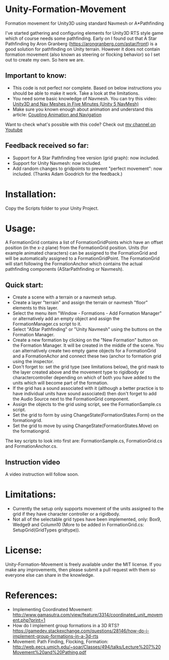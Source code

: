 # Unity-Formation-Movement
Formation movement for Unity3D using standard Navmesh or A*Pathfinding

I've started gathering and configuring elements for Unity3D RTS style game which of course needs some pathfinding.
Early on I found out that A Star Pathfinding by Aron Granberg (https://arongranberg.com/astar/front) is a good solution for pathfinding
on Unity terrain. However it does not contain formation movement (also known as steering or flocking behavior) so I set out to create
my own. So here we are.

## Important to know:

* This code is not perfect nor complete. Based on below instructions you should be able to make it work. Take a look at the limitations.
* You need some basic knowledge of Navmesh. You can try this video: [Unity3D and Nav Meshes in Five Minutes (Unity 5 NavMesh)](https://youtu.be/9amYqRFxW1o)
* Make sure you known enough about animation and understand this article: [Coupling Animation and Navigation](https://docs.unity3d.com/Manual/nav-CouplingAnimationAndNavigation.html)

Want to check what's possible with this code? Check out [my channel on Youtube](https://www.youtube.com/playlist?list=PLNMba_kYUs0f9h-_BXizxOk5h2_e7A3ql)

## Feedback received so far:

* Support for A Star Pathfinding free version (grid graph): now included.
* Support for Unity Navmesh: now included.
* Add random changes to gridpoints to prevent "perfect movement": now included.
(Thanks Adam Goodrich for the feedback.)

# Installation:

Copy the Scripts folder to your Unity Project.

# Usage:

A FormationGrid contains a list of FormationGridPoints which have an offset position (in the x-z plane) from the FormationGrid position. Units (for example animated characters) can be assigned to the FormationGrid and will be automatically assigned to a FormationGridPoint. 
The FormationGrid will start following the FormationAnchor which contains the actual pathfinding components (AStarPathfinding or Navmesh).

## Quick start:
* Create a scene with a terrain or a navmesh setup.
* Create a layer "terrain" and assign the terrain or navmesh "floor" elements to this layer.
* Select the menu item "Window - Formations - Add Formation Manager" or alternatively add an empty object and assign the FormationManager.cs script to it.
* Select "AStar Pathfinding" or "Unity Navmesh" using the buttons on the Formation Manager.
* Create a new formation by clicking on the "New Formation" button on the Formation Manager. It will be created in the middle of the scene. You can alternatively create two empty game objects for a FormationGrid and a FormationAchor and connect these two (anchor to formation grid using the inspector.
* Don't forget to: set the grid type (see limitations below), the grid mask to the layer created above and the movement type to rigidbody or charactercontroller depending on which of both you have added to the units which will become part of the formation.
* If the grid has a sound associated with it (although a better practice is to have individual units have sound associated) then don't forget to add the Audio Source next to the FormationGrid component.
* Assign the objects to the grid using script, see the FormationSample.cs script. 
* Set the grid to form by using ChangeState(FormationStates.Form) on the formationgrid.
* Set the grid to move by using ChangeState(FormationStates.Move) on the formationgrid.

The key scripts to look into first are: FormationSample.cs, FormationGrid.cs and FormationAnchor.cs.

## Instruction video
A video instruction will follow soon.

# Limitations:

* Currently the setup only supports movement of the units assigned to the grid if they have character controller or a rigidbody.
* Not all of the selectable grid types have been implemented, only: Box9, Wedge9 and Column10 (More to be added in FormationGrid.cs: SetupGrid(GridTypes gridtype)).

# License:

Unity-Formation-Movement is freely available under the MIT license. If you make any improvements, then please submit a pull request with them so everyone else can share in the knowledge.

# References:

* Implementing Coordinated Movement: http://www.gamasutra.com/view/feature/3314/coordinated_unit_movement.php?print=1
* How do I implement group formations in a 3D RTS? https://gamedev.stackexchange.com/questions/28146/how-do-i-implement-group-formations-in-a-3d-rts
* Movement: Path Finding, Flocking, Formation: http://web.eecs.umich.edu/~soar/Classes/494/talks/Lecture%207%20Movement%20and%20Pathing.pdf





